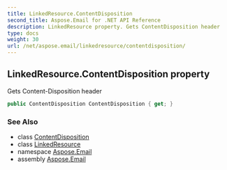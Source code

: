 ```yaml
---
title: LinkedResource.ContentDisposition
second_title: Aspose.Email for .NET API Reference
description: LinkedResource property. Gets ContentDisposition header
type: docs
weight: 30
url: /net/aspose.email/linkedresource/contentdisposition/
---
```

## LinkedResource.ContentDisposition property

Gets Content-Disposition header

```csharp
public ContentDisposition ContentDisposition { get; }
```

### See Also

* class [ContentDisposition](../../../aspose.email.mime/contentdisposition/)
* class [LinkedResource](../)
* namespace [Aspose.Email](../../linkedresource/)
* assembly [Aspose.Email](../../../)


